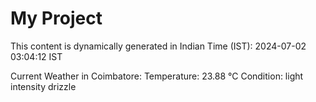 # My Project

This content is dynamically generated in Indian Time (IST): 2024-07-02 03:04:12 IST


Current Weather in Coimbatore:
Temperature: 23.88 °C
Condition: light intensity drizzle
